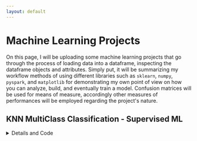 ```yaml
---
layout: default
---
```

# Machine Learning Projects
On this page, I will be uploading some machine learning projects that go through the process of loading data into a dataframe, inspecting the dataframe objects and attributes.
Simply put, it will be summarizing my workflow methods of using different libraries such as `sklearn`, `numpy`, `pyspark`, and `matplotlib` for demonstrating my own point of view
on how you can analyze, build, and eventually train a model. Confusion matrices will be used for means of measure, accordingly other measures of performances will be employed regarding
the project's nature.

## KNN MultiClass Classification - Supervised ML
<details>
  <summary>Details and Code</summary>
  <br>
  
  This is a fairly simple project, utilizing `Sci-kit-learn's` KNN classifier in a nested `for` loop to iterate through 
  different `N-Neighbors` and different `train/test` subsetting. Label columns was `Diabetes` and had values of either `0`, `1`, or `2` thus indicating whether a 
  patient was `No-Diabetes`, `Type 1 Diabetic`, or `Type 2 Diabetic`. The dataset was clean, and had no null-values so no pre-processing was done in this one.
  
  <br>
  
  [Rendered Code Notebook]()
  
  <br>
  
  [Download Dataset CSV File]()
  
  <br>
  
  ```python
  # Initializing libraries code block
  import seaborn as sns
  import pandas
  import matplotlib.pyplot as plt
  from sklearn.model_selection import train_test_split
  from sklearn.preprocessing import StandardScaler
  from sklearn.metrics import accuracy_score, confusion_matrix
  from sklearn.neighbors import KNeighborsClassifier

  # Initializing dataset from drive
  data_diabetes = pandas.read_csv('/content/drive/MyDrive/ML&Big_Data/diabetes.csv')
  
  # Describing dataframe objects, gathering info such as mean, std deviation,
  # what percentage are in the different quartiles, and maximum values a single object can hold
  data_diabetes.describe()
  data_diabetes.info()
  
  # Describing dataframe array 'Diabetes'
  data_diabetes['Diabetes'].unique()
  
  # Feature scaling code block
  unscaled_features = data_diabetes.drop(columns=['Diabetes'])
  label = data_diabetes['Diabetes']
  scaler_metric = StandardScaler()
  scaled_features = scaler_metric.fit_transform(unscaled_features)
  scaled_features.view()
  
  # Initial Training
  test_vals = [0.15, 0.2, 0.25, 0.3,]
  neighbor_values = [2, 5, 7, 10]
  for value in test_vals:
    features_tr, features_te, labels_tr, labels_te = train_test_split(scaled_features, label, test_size=value, random_state=42)
    for iteration in neighbor_values:
      knnmodel = KNeighborsClassifier(n_neighbors=iteration)
      knnmodel.fit(features_tr, labels_tr)
      pred = knnmodel.predict(features_te)
  
      pred_accuracy = accuracy_score(labels_te, pred)
      print(f"This is the subset of {value}0% Testing Set")
      print(f"The Accuracy of\t`{iteration}`\tN-Neighbor Value is {pred_accuracy:.2f}")
      confusion = confusion_matrix(labels_te, pred)
      plt.figure(figsize=(6, 4))
      sns.heatmap(confusion, annot=True, cmap='Blues',
                  xticklabels=["No Diabetes, Type 1 Diabetic, Type 2 Diabetic"],
                  yticklabels=["No Diabetes, Type 1 Diabetic, Type 2 Diabetic"])
      plt.title("Confusion Matrix For KNN")
      plt.xlabel("Predicted Label")
      plt.ylabel("True Label")
      plt.show()
      print("\n")
  
  
  # Optimal No. of Neighbors
  features_tr, features_te, labels_tr, labels_te = train_test_split(scaled_features, label, test_size=0.2, random_state=42)
  optimal_k = KNeighborsClassifier(n_neighbors=7)
  optimal_k.fit(features_tr, labels_tr)
  
  optimal_pred = optimal_k.predict(features_te)
  optimal_accuracy = accuracy_score(labels_te, optimal_pred)
  
  print(f"This is the subset of 0.20% Testing Set")
  print(f"The Accuracy of 7 N-Neighbor Value is {optimal_accuracy:.2f}")
  
  confusion = confusion_matrix(labels_te, optimal_pred)
  plt.figure(figsize=(6, 4))
  sns.heatmap(confusion, annot=True, cmap='Blues',
              xticklabels=["No Diabetes, Type 1 Diabetic, Type 2 Diabetic"],
              yticklabels=["No Diabetes, Type 1 Diabetic, Type 2 Diabetic"])
  plt.title("Confusion Matrix For KNN")
  plt.xlabel("Predicted Label")
  plt.ylabel("True Label")
  plt.show()
  print("\n")
  
  
  # Weighted K, uniform and distance weights were assigned.
  features_tr, features_te, labels_tr, labels_te = train_test_split(scaled_features, label, test_size=0.2, random_state=42)
  weights_list = ['uniform', 'distance']
  for weight in weights_list:
    weighted_knn = KNeighborsClassifier(n_neighbors=7, weights=weight)
    weighted_knn.fit(features_tr, labels_tr)
  
    weighted_pred = weighted_knn.predict(features_te)
    weighted_pred_accuracy = accuracy_score(labels_te, weighted_pred)
  
    print(f"This is the subset of 0.20% {weight} method Testing Set")
    print(f"The Accuracy of 7 N-Neighbor value with {weight} method:  is {weighted_pred_accuracy:.2f}")
  
    confusion = confusion_matrix(labels_te, weighted_pred)
    plt.figure(figsize=(6, 4))
    sns.heatmap(confusion, annot=True, cmap='Blues',
                xticklabels=["No Diabetes, Type 1 Diabetic, Type 2 Diabetic"],
                yticklabels=["No Diabetes, Type 1 Diabetic, Type 2 Diabetic"])
    plt.title("Confusion Matrix For KNN")
    plt.xlabel("Predicted Label")
    plt.ylabel("True Label")
    plt.show()
    print("\n")

</details>```
